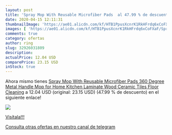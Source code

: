 ```yaml
---
layout: post
title: 'Spray Mop With Reusable Microfiber Pads  al 47.99 % de descuento'
date: 2020-04-15 12:11:31
thumbnailImage: 'https://ae01.alicdn.com/kf/HTB1PpusXcnrK1RkHFrdq6xCoFXaF/Spray-Mop-With-Reusable-Microfiber-Pads-360-Degree-Metal-Handle-Mop-for-Home-Kitchen-Laminate-Wood.jpg_350x350._SL200_.jpg'
images: [ 'https://ae01.alicdn.com/kf/HTB1PpusXcnrK1RkHFrdq6xCoFXaF/Spray-Mop-With-Reusable-Microfiber-Pads-360-Degree-Metal-Handle-Mop-for-Home-Kitchen-Laminate-Wood.jpg_350x350._SL200_.jpg' ]
comments: true
category: ofertas
author: ring
slug: 32926031809
description:
actualPrice: 12.04 USD
comparePrice: 23.15 USD
inStock: true
---
```


Ahora mismo tienes [Spray Mop With Reusable Microfiber Pads 360 Degree Metal Handle Mop for Home Kitchen Laminate Wood Ceramic Tiles Floor Cleaning](https://www.amazon.com/dp/32926031809/?tag=redken08-20) a 12.04 USD (original: 23.15 USD) (47.99 %  de descuento) en el siguiente enlace!

[![](https://ae01.alicdn.com/kf/HTB1PpusXcnrK1RkHFrdq6xCoFXaF/Spray-Mop-With-Reusable-Microfiber-Pads-360-Degree-Metal-Handle-Mop-for-Home-Kitchen-Laminate-Wood.jpg_350x350._SL200_.jpg)](https://www.amazon.com/dp/32926031809/?tag=redken08-20)

[Visítala!!!](https://www.amazon.com/dp/32926031809/?tag=redken08-20)

[Consulta otras ofertas en nuestro canal de telegram](https://t.me/s/ofertas25)
